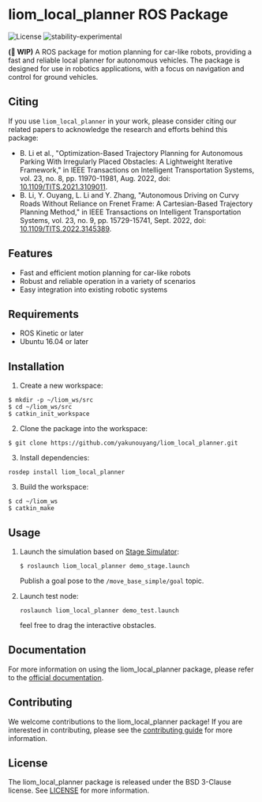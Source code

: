 # liom_local_planner ROS Package

![License](https://img.shields.io/badge/License-BSD%203--Clause-blue.svg)
![stability-experimental](https://img.shields.io/badge/stability-experimental-orange.svg)

**(🚧 WIP)** A ROS package for motion planning for car-like robots, providing a fast and reliable local planner for autonomous vehicles. The package is designed for use in robotics applications, with a focus on navigation and control for ground vehicles.

## Citing

If you use `liom_local_planner` in your work, please consider citing our related papers to acknowledge the research and efforts behind this package:

 - B. Li et al., "Optimization-Based Trajectory Planning for Autonomous Parking With Irregularly Placed Obstacles: A Lightweight Iterative Framework," in IEEE Transactions on Intelligent Transportation Systems, vol. 23, no. 8, pp. 11970-11981, Aug. 2022, doi: [10.1109/TITS.2021.3109011](https://ieeexplore.ieee.org/abstract/document/9531561).
 - B. Li, Y. Ouyang, L. Li and Y. Zhang, "Autonomous Driving on Curvy Roads Without Reliance on Frenet Frame: A Cartesian-Based Trajectory Planning Method," in IEEE Transactions on Intelligent Transportation Systems, vol. 23, no. 9, pp. 15729-15741, Sept. 2022, doi: [10.1109/TITS.2022.3145389](https://ieeexplore.ieee.org/abstract/document/9703250).


## Features

 - Fast and efficient motion planning for car-like robots
 - Robust and reliable operation in a variety of scenarios
 - Easy integration into existing robotic systems

## Requirements

 - ROS Kinetic or later
 - Ubuntu 16.04 or later

## Installation

1. Create a new workspace:

```shell
$ mkdir -p ~/liom_ws/src
$ cd ~/liom_ws/src
$ catkin_init_workspace
```

2. Clone the package into the workspace:

```shell
$ git clone https://github.com/yakunouyang/liom_local_planner.git
```

3. Install dependencies:
```shell
rosdep install liom_local_planner
```

3. Build the workspace:

```shell
$ cd ~/liom_ws
$ catkin_make
```

## Usage

1. Launch the simulation based on [Stage Simulator](http://wiki.ros.org/stage):

    ```shell
    $ roslaunch liom_local_planner demo_stage.launch
    ```

    Publish a goal pose to the `/move_base_simple/goal` topic.


2. Launch test node:

    ```shell
   roslaunch liom_local_planner demo_test.launch
    ```
    
    feel free to drag the interactive obstacles.


## Documentation

For more information on using the liom_local_planner package, please refer to the [official documentation](https://example.com).

## Contributing

We welcome contributions to the liom_local_planner package! If you are interested in contributing, please see the [contributing guide](https://example.com) for more information.

## License

The liom_local_planner package is released under the BSD 3-Clause license. See [LICENSE](https://github.com/yakunouyang/liom_local_planner/blob/master/LICENSE) for more information.




